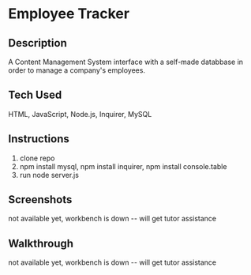 # Employee Tracker

## Description

A Content Management System interface with a self-made databbase in order to manage a company's employees.

## Tech Used

HTML, JavaScript, Node.js, Inquirer, MySQL

## Instructions

1. clone repo
2. npm install mysql, npm install inquirer, npm install console.table
3. run node server.js

## Screenshots

not available yet, workbench is down -- will get tutor assistance

## Walkthrough

not available yet, workbench is down -- will get tutor assistance
